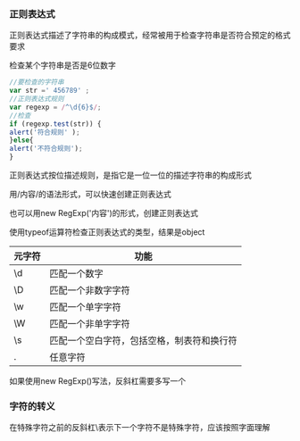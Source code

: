 ###   正则表达式

正则表达式描述了字符串的构成模式，经常被用于检查字符串是否符合预定的格式要求

检查某个字符串是否是6位数字

```js
//要检查的字符串
var str =' 456789' ;
//正则表达式规则
var regexp = /^\d{6}$/;
//检查
if (regexp.test(str)) {
alert('符合规则' );
}else{
alert('不符合规则');
}
```

正则表达式按位描述规则，是指它是一位一位的描述字符串的构成形式

用/内容/的语法形式，可以快速创建正则表达式

也可以用new RegExp('内容')的形式，创建正则表达式

使用typeof运算符检查正则表达式的类型，结果是object

| 元字符 | 功能                                       |
| ------ | ------------------------------------------ |
| \d     | 匹配一个数字                               |
| \D     | 匹配一个非数字字符                         |
| \w     | 匹配一个单字字符                           |
| \W     | 匹配一个非单字字符                         |
| \s     | 匹配一个空白字符，包括空格，制表符和换行符 |
| .      | 任意字符                                   |

如果使用new RegExp()写法，反斜杠需要多写一个

### 字符的转义

在特殊字符之前的反斜杠\表示下一个字符不是特殊字符，应该按照字面理解